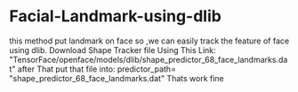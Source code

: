 # Facial-Landmark-using-dlib
this method put landmark on face so ,we can easily track the feature of face using dlib.
Download Shape Tracker file Using This Link:
"TensorFace/openface/models/dlib/shape_predictor_68_face_landmarks.dat"
after That put that file into:
predictor_path= "shape_predictor_68_face_landmarks.dat"
Thats work fine
